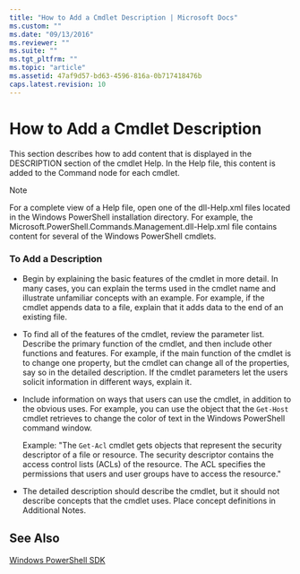 ```yaml
---
title: "How to Add a Cmdlet Description | Microsoft Docs"
ms.custom: ""
ms.date: "09/13/2016"
ms.reviewer: ""
ms.suite: ""
ms.tgt_pltfrm: ""
ms.topic: "article"
ms.assetid: 47af9d57-bd63-4596-816a-0b717418476b
caps.latest.revision: 10
---
```

# How to Add a Cmdlet Description

This section describes how to add content that is displayed in the DESCRIPTION section of the cmdlet Help. In the Help file, this content is added to the Command node for each cmdlet.

> [!NOTE]
> For a complete view of a Help file, open one of the dll-Help.xml files located in the Windows PowerShell installation directory. For example, the Microsoft.PowerShell.Commands.Management.dll-Help.xml file contains content for several of the Windows PowerShell cmdlets.

### To Add a Description

- Begin by explaining the basic features of the cmdlet in more detail. In many cases, you can explain the terms used in the cmdlet name and illustrate unfamiliar concepts with an example. For example, if the cmdlet appends data to a file, explain that it adds data to the end of an existing file.

- To find all of the features of the cmdlet, review the parameter list. Describe the primary function of the cmdlet, and then include other functions and features. For example, if the main function of the cmdlet is to change one property, but the cmdlet can change all of the properties, say so in the detailed description. If the cmdlet parameters let the users solicit information in different ways, explain it.

- Include information on ways that users can use the cmdlet, in addition to the obvious uses. For example, you can use the object that the `Get-Host` cmdlet retrieves to change the color of text in the Windows PowerShell command window.

  Example:  "The `Get-Acl` cmdlet gets objects that represent the security descriptor of a file or resource. The security descriptor contains the access control lists (ACLs) of the resource. The ACL specifies the permissions that users and user groups have to access the resource."

- The detailed description should describe the cmdlet, but it should not describe concepts that the cmdlet uses. Place concept definitions in Additional Notes.

## See Also

[Windows PowerShell SDK](../windows-powershell-reference.md)
